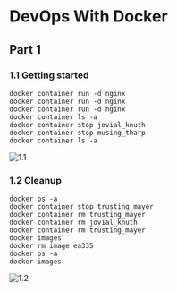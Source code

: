 # DevOps With Docker

## Part 1

### 1.1 Getting started

```
docker container run -d nginx
docker container run -d nginx
docker container run -d nginx
docker container ls -a
docker container stop jovial_knuth
docker container stop musing_tharp
docker container ls -a
```
![1.1](/part1/1_1.png)

### 1.2 Cleanup

```
docker ps -a
docker container stop trusting_mayer
docker container rm trusting_mayer
docker container rm jovial_knuth
docker container rm trusting_mayer
docker images
docker rm image ea335
docker ps -a
docker images
```
![1.2](/part1/1_2.png)